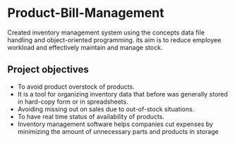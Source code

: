 # Product-Bill-Management
Created inventory management system using the concepts data file handling and object-oriented programming. its aim is to reduce employee workload and effectively maintain and manage stock.

## Project objectives
+ To avoid product overstock of products.
+ It is a tool for organizing inventory data that before was generally stored in hard-copy form or in spreadsheets. 
+ Avoiding missing out on sales due to out-of-stock situations.
+ To have real time status of availability of products.
+ Inventory management software helps companies cut expenses by minimizing the amount of unnecessary parts and products in storage
